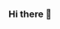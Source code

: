 ### Hi there 👋

<!--
**binhbaodz/binhbaodz** is a ✨ _special_ ✨ repository because its `README.md` (this file) appears on your GitHub profile.

Here are some ideas to get you started:

- 🌱 I’m currently learning : Academy of Cryptography Techniques
- 🤔 I’m looking for help with you
- 📫 How to reach me: https://www.facebook.com/binhbaodzai
-->
